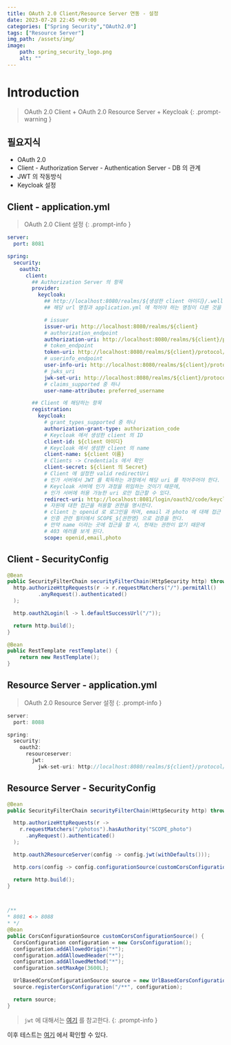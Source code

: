 ```yaml
---
title: OAuth 2.0 Client/Resource Server 연동 - 설정
date: 2023-07-28 22:45 +09:00
categories: ["Spring Security","OAuth2.0"]
tags: ["Resource Server"]
img_path: /assets/img/
image:
    path: spring_security_logo.png
    alt: ""
---
```


# Introduction

> OAuth 2.0 Client + OAuth 2.0 Resource Server + Keycloak
{: .prompt-warning }

## 필요지식

- OAuth 2.0
- Client - Authorization Server - Authentication Server - DB 의 관계
- JWT 의 작동방식
- Keycloak 설정


## Client - application.yml

> OAuth 2.0 Client 설정
{: .prompt-info }

```yaml
server:
  port: 8081

spring:
  security:
    oauth2:
      client:
        ## Authorization Server 의 항목
        provider:
          keycloak:
            ## http://localhost:8080/realms/${생성한 client 아이디}/.well-known/openid-configuration 로 접근하면 나오는 endpoint 에 관한 정보이다.
            ## 해당 url 명칭과 application.yml 에 적어야 하는 명칭이 다른 것을 주의하자.

            # issuer
            issuer-uri: http://localhost:8080/realms/${client}
            # authorization_endpoint
            authorization-uri: http://localhost:8080/realms/${client}/protocol/openid-connect/auth
            # token_endpoint
            token-uri: http://localhost:8080/realms/${client}/protocol/openid-connect/token
            # userinfo_endpoint
            user-info-uri: http://localhost:8080/realms/${client}/protocol/openid-connect/userinfo
            # jwks_uri
            jwk-set-uri: http://localhost:8080/realms/${client}/protocol/openid-connect/certs
            # claims_supported 중 하나
            user-name-attribute: preferred_username

        ## Client 에 해당하는 항목    
        registration:
          keycloak:
            # grant_types_supported 중 하나
            authorization-grant-type: authorization_code
            # Keycloak 에서 생성한 client 의 ID
            client-id: ${client 아이디}
            # Keycloak 에서 생성한 client 의 name
            client-name: ${client 이름}
            # Clients -> Credentials 에서 확인
            client-secret: ${client 의 Secret}
            # Client 에 설정한 valid redirectUri
            # 인가 서버에서 JWT 를 획득하는 과정에서 해당 uri 를 적어주어야 한다.
            # Keycloak 서버에 인가 과정을 위임하는 것이기 때문에,
            # 인가 서버에 허용 가능한 uri 로만 접근할 수 있다.
            redirect-uri: http://localhost:8081/login/oauth2/code/keycloak
            # 자원에 대한 접근을 허용할 권한을 명시한다.
            # client 는 openid 로 로그인을 하며, email 과 photo 에 대해 접근 권한을 가지게 된다.
            # 인증 관련 필터에서 SCOPE_${권한명} 으로 검증을 한다.
            # 만약 name 이라는 곳에 접근을 할 시, 현재는 권한이 없기 때문에
            # 403 에러를 보게 된다.
            scope: openid,email,photo
```

## Client - SecurityConfig

```java
@Bean
public SecurityFilterChain securityFilterChain(HttpSecurity http) throws Exception {
  http.authorizeHttpRequests(r -> r.requestMatchers("/").permitAll()
          .anyRequest().authenticated()
  );

  http.oauth2Login(l -> l.defaultSuccessUrl("/"));

  return http.build();
}

@Bean
public RestTemplate restTemplate() {
    return new RestTemplate();
}

```

## Resource Server - application.yml 

> OAuth 2.0 Resource Server 설정
{: .prompt-info }

```java
server:
  port: 8088

spring:
  security:
    oauth2:
      resourceserver:
        jwt:
          jwk-set-uri: http://localhost:8080/realms/${client}/protocol/openid-connect/certs
```

## Resource Server - SecurityConfig

```java
@Bean
public SecurityFilterChain securityFilterChain(HttpSecurity http) throws Exception {

  http.authorizeHttpRequests(r -> 
    r.requestMatchers("/photos").hasAuthority("SCOPE_photo")
      .anyRequest().authenticated()
  );

  http.oauth2ResourceServer(config -> config.jwt(withDefaults()));

  http.cors(config -> config.configurationSource(customCorsConfigurationSource()));

  return http.build();
}



/**
* 8081 <-> 8088
* */
@Bean
public CorsConfigurationSource customCorsConfigurationSource() {
  CorsConfiguration configuration = new CorsConfiguration();
  configuration.addAllowedOrigin("*");
  configuration.addAllowedHeader("*");
  configuration.addAllowedMethod("*");
  configuration.setMaxAge(3600L);

  UrlBasedCorsConfigurationSource source = new UrlBasedCorsConfigurationSource();
  source.registerCorsConfiguration("/**", configuration);

  return source;
}
```


> `jwt` 에 대해서는 [여기](../2023-07-30/2023-07-30-jwk.md) 를 참고한다.
{: .prompt-info }


이후 테스트는 [여기](../2023-07-29/2023-07-29-OAuth2.0_ResourceServer.md) 에서 확인할 수 있다.



